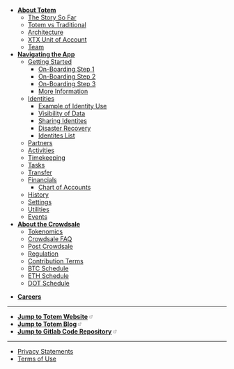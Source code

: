 * [**About Totem**](/)
    * [The Story So Far](information/story-so-far.md)
    * [Totem vs Traditional](information/totem-vs-traditional.md)
    * [Architecture](information/architecture.md)
    * [XTX Unit of Account](information/overview-xtx.md)
    * [Team](totem/team.md)
* [**Navigating the App**](app-docs/navigation.md)
    * [Getting Started](app-docs/on-boarding/getting-started.md)
        * [On-Boarding Step 1](app-docs/on-boarding/on-boarding-1.md)
        * [On-Boarding Step 2](app-docs/on-boarding/on-boarding-2.md)
        * [On-Boarding Step 3](app-docs/on-boarding/on-boarding-3.md)
        * [More Information](app-docs/on-boarding/on-boarding-other.md)
    * [Identities](app-docs/identities/identities.md)
        * [Example of Identity Use](app-docs/identities/identities-example.md)
        * [Visibility of Data](app-docs/identities/identities-visibility.md)
        * [Sharing Identites](app-docs/identities/identities-sharing.md)
        * [Disaster Recovery](app-docs/identities/identities-backups.md)
        * [Identites List](app-docs/identities/identities-list.md)
    * [Partners](app-docs/partners.md)
    * [Activities](app-docs/activities.md)
    * [Timekeeping](app-docs/timekeeping.md)
    * [Tasks](app-docs/tasks.md)
    * [Transfer](app-docs/transfer.md)
    * [Financials](app-docs/financials.md)
        * [Chart of Accounts](information/chart-of-accounts.md)
    * [History](app-docs/history.md)
    * [Settings](app-docs/settings.md)
    * [Utilities](app-docs/utilities.md)
    * [Events](app-docs/events.md)
* [**About the Crowdsale**](crowdsale-docs/crowdsale.md)
    * [Tokenomics](crowdsale-docs/overview-xtx.md)
    * [Crowdsale FAQ](crowdsale-docs/crowdsale-faq.md)
    * [Post Crowdsale](crowdsale-docs/post-crowdsale.md)
    * [Regulation](crowdsale-docs/regulation.md)
    * [Contribution Terms](crowdsale-docs/contribution-terms.md)
    * [BTC Schedule](crowdsale-docs/btc-schedule.md)
    * [ETH Schedule](crowdsale-docs/eth-schedule.md)
    * [DOT Schedule](crowdsale-docs/dot-schedule.md)
<!-- * **FAQ** -->
<!-- * **API Docs** -->
* [**Careers**](totem/jobs.md)
---
* [**Jump to Totem Website**<span class="q-inlineBlock qu-verticalAlign--text-bottom" width="10px" name="ExternalLinkBidi" style="box-sizing: border-box; display: inline-block; width: 10px; height: 10px; flex-shrink: 0; line-height: 0; margin-left: 2px;"><span class="CssComponent__CssInlineComponent-sc-1oskqb9-1 Icon___StyledCssInlineComponent-sc-11tmcw7-0 lcSoNN"><svg width="16px" height="16px" viewBox="0 0 24 24"><g id="external_link" class="icon_svg-stroke" stroke="#666" stroke-width="1.5" fill="none" fill-rule="evenodd" stroke-linecap="round" stroke-linejoin="round"><polyline points="17 13.5 17 19.5 5 19.5 5 7.5 11 7.5"></polyline><path d="M14,4.5 L20,4.5 L20,10.5 M20,4.5 L11,13.5"></path></g></svg></span></span>](https://totemaccounting.com)
* [**Jump to Totem Blog**<span class="q-inlineBlock qu-verticalAlign--text-bottom" width="10px" name="ExternalLinkBidi" style="box-sizing: border-box; display: inline-block; width: 10px; height: 10px; flex-shrink: 0; line-height: 0; margin-left: 2px;"><span class="CssComponent__CssInlineComponent-sc-1oskqb9-1 Icon___StyledCssInlineComponent-sc-11tmcw7-0 lcSoNN"><svg width="16px" height="16px" viewBox="0 0 24 24"><g id="external_link" class="icon_svg-stroke" stroke="#666" stroke-width="1.5" fill="none" fill-rule="evenodd" stroke-linecap="round" stroke-linejoin="round"><polyline points="17 13.5 17 19.5 5 19.5 5 7.5 11 7.5"></polyline><path d="M14,4.5 L20,4.5 L20,10.5 M20,4.5 L11,13.5"></path></g></svg></span></span>](https://medium.com/totemlive/) 
* [**Jump to Gitlab Code Repository**<span class="q-inlineBlock qu-verticalAlign--text-bottom" width="10px" name="ExternalLinkBidi" style="box-sizing: border-box; display: inline-block; width: 10px; height: 10px; flex-shrink: 0; line-height: 0; margin-left: 2px;"><span class="CssComponent__CssInlineComponent-sc-1oskqb9-1 Icon___StyledCssInlineComponent-sc-11tmcw7-0 lcSoNN"><svg width="16px" height="16px" viewBox="0 0 24 24"><g id="external_link" class="icon_svg-stroke" stroke="#666" stroke-width="1.5" fill="none" fill-rule="evenodd" stroke-linecap="round" stroke-linejoin="round"><polyline points="17 13.5 17 19.5 5 19.5 5 7.5 11 7.5"></polyline><path d="M14,4.5 L20,4.5 L20,10.5 M20,4.5 L11,13.5"></path></g></svg></span></span>](https://gitlab.com/totem-tech)
<!-- * [Installing these docs](misc/installing-docs.md) -->
---
* [Privacy Statements](totem/privacy.md)
* [Terms of Use](totem/terms.md)